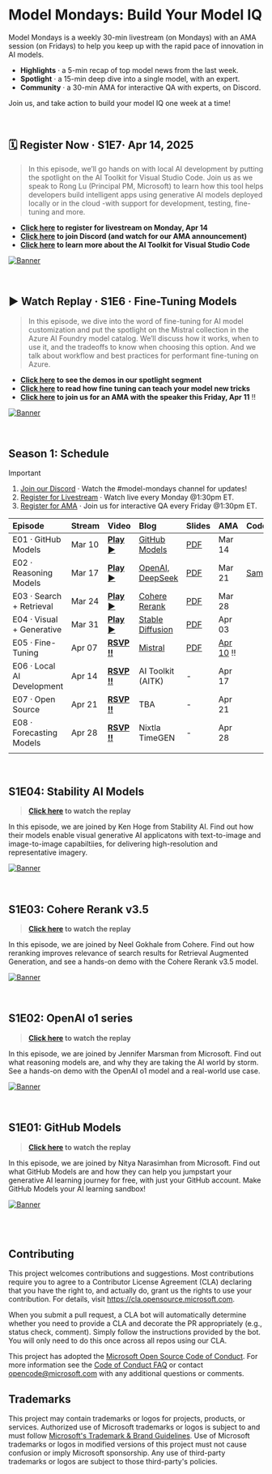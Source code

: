 
# Model Mondays: Build Your Model IQ

Model Mondays is a weekly 30-min livestream (on Mondays) with an AMA session (on Fridays) to help you keep up with the rapid pace of innovation in AI models.

- **Highlights** · a 5-min recap of top model news from the last week.
- **Spotlight** · a 15-min deep dive into a single model, with an expert.
- **Community** · a 30-min AMA for interactive QA with experts, on Discord.

Join us, and take action to build your model IQ one week at a time!

<br/>



## 🗓️ Register Now · S1E7· Apr 14, 2025

> In this episode, we’ll go hands on with local AI development by putting the spotlight on the AI Toolkit for Visual Studio Code. Join us as we speak to Rong Lu (Principal PM, Microsoft) to learn how this tool helps developers build intelligent apps using generative AI models deployed locally or in the cloud -with support for development, testing, fine-tuning and more.


- **[Click here](https://developer.microsoft.com/en-us/reactor/events/25357/) to register for livestream on Monday, Apr 14**
- **[Click here](https://aka.ms/model-mondays/discord) to join Discord (and watch for our AMA announcement)**
- **[Click here](https://code.visualstudio.com/docs/intelligentapps/overview) to learn more about the AI Toolkit for Visual Studio Code**

[![Banner](./docs/season-01/img/S1E6-spotlight.png)](https://aka.ms/model-mondays/playlist)

<br/> 

## ▶️ Watch Replay · S1E6 · Fine-Tuning Models  

> In this episode, we dive into the word of fine-tuning for AI model customization and put the spotlight on the Mistral collection in the Azure AI Foundry model catalog. We’ll discuss how it works, when to use it, and the tradeoffs to know when choosing this option. And we talk about workflow and best practices for performant fine-tuning on Azure.

- **[Click here](https://youtu.be/iCPl693s3dA) to see the demos in our spotlight segment** 
- **[Click here](https://techcommunity.microsoft.com/blog/machinelearningblog/model-mondays-teaching-your-model-new-tricks-with-fine-tuning/4401129) to read how fine tuning can teach your model new tricks** 
- **[Click here](https://aka.ms/model-mondays/chat) to join us for an AMA with the speaker this Friday, Apr 11** ‼️

[![Banner](./docs/season-01/img/S1E5-spotlight.png)](https://youtu.be/Qs4fdy17b40?list=PLmsFUfdnGr3wzz6a4E-Szksg92JPng-AL)



<br/>

## Season 1: Schedule

> [!IMPORTANT]  
> 1. [Join our Discord](https://aka.ms/model-mondays/discord) · Watch the #model-mondays channel for updates!
> 2. [Register for Livestream](https://aka.ms/model-mondays/RSVP) · Watch live every Monday @1:30pm ET.
> 3. [Register for AMA](https://aka.ms/model-mondays/chat) · Join us for interactive QA every Friday @1:30pm ET.


| Episode | Stream | Video | Blog | Slides | AMA | Code |
|:---|:---|:---|:---|:---|:---|:---|
| E01 · GitHub Models | Mar 10 | [**Play ▶️**](https://developer.microsoft.com/reactor/events/25265/)| [GitHub Models](https://techcommunity.microsoft.com/blog/machinelearningblog/introducing-model-mondays-%E2%80%93-your-ai-model-power-up/4390773) | [PDF](https://speakerdeck.com/nitya/model-mondays-s1-e1-mar-10-2025)  | Mar 14  |
| E02 ·  Reasoning Models| Mar 17 | [**Play ▶️**](https://developer.microsoft.com/en-us/reactor/events/25266/) | [OpenAI, DeepSeek](./docs/season-01/ep-02.md)| [PDF](https://speakerdeck.com/nitya/model-mondays-s1-e2-hands-on-with-reasoning-models) | Mar 21 | [Sample](./labs/season-01/reasoning-models/README.md) |
| E03 ·  Search + Retrieval | Mar 24 |  [**Play ▶️**](https://developer.microsoft.com/en-us/reactor/events/25354/) |[Cohere Rerank](https://techcommunity.microsoft.com/blog/machinelearningblog/model-mondays-why-rerank-models-are-the-secret-sauce-of-high-quality-search/4396032) | [PDF](https://speakerdeck.com/nitya/model-mondays-s1-e3-hands-on-with-search-and-retrieval-models)  | Mar 28 |
| E04 ·  Visual + Generative | Mar 31 |[**Play ▶️**](https://developer.microsoft.com/en-us/reactor/events/25355/) |[Stable Diffusion](https://techcommunity.microsoft.com/blog/machinelearningblog/model-mondays-lights-prompts-action/4398576) |  [PDF](https://speakerdeck.com/nitya/model-mondays-s1-e4-hands-on-with-visual-generative-ai) | Apr 03 |
| E05 ·  Fine-Tuning | Apr 07 |[**RSVP ‼️**](https://developer.microsoft.com/en-us/reactor/events/25356/)  |[Mistral](https://techcommunity.microsoft.com/blog/machinelearningblog/model-mondays-teaching-your-model-new-tricks-with-fine-tuning/4401129) | [PDF](https://speakerdeck.com/nitya/model-mondays-s1-e4-hands-on-with-fine-tuning-models) | [Apr 10](https://aka.ms/model-mondays/chat) ‼️| |
| E06 ·  Local AI Development | Apr 14 |[**RSVP ‼️**](https://developer.microsoft.com/en-us/reactor/events/25357/)  | AI Toolkit (AITK) | - |Apr 17 |
| E07 ·  Open Source | Apr 21 |[**RSVP ‼️**](https://developer.microsoft.com/en-us/reactor/events/25358/)  |TBA| - | Apr 21 |
| E08 ·  Forecasting Models | Apr 28 |[**RSVP ‼️**](https://developer.microsoft.com/en-us/reactor/events/25359/)  | Nixtla TimeGEN | - | Apr 28 |
| | |

<br/>

## S1E04: Stability AI Models

> **[Click here](https://www.youtube.com/watch?v=kDR09m_cUKs) to watch the replay**

In this episode, we are joined by Ken Hoge from Stability AI. Find out how their models enable visual generative AI applicatons with text-to-image and image-to-image capabiltiies, for delivering high-resolution and representative imagery.

[![Banner](./docs/season-01/img/S1E4-spotlight.png)](https://developer.microsoft.com/en-us/reactor/events/25355/)

<br/>

## S1E03: Cohere Rerank v3.5

> **[Click here](https://www.youtube.com/watch?v=Qs4fdy17b40L) to watch the replay**

In this episode, we are joined by Neel Gokhale from Cohere. Find out how reranking improves relevance of search results for Retrieval Augmented Generation, and see a hands-on demo with the Cohere Rerank v3.5 model.

[![Banner](./docs/season-01/img/S1E3-spotlight.png)](https://youtu.be/Qs4fdy17b40?list=PLmsFUfdnGr3wzz6a4E-Szksg92JPng-AL)

<br/>

## S1E02: OpenAI o1 series

> **[Click here](https://youtu.be/nTqr4pzxF-k?list=PLmsFUfdnGr3wzz6a4E-Szksg92JPng-AL) to watch the replay**

In this episode, we are joined by Jennifer Marsman from Microsoft. Find out what reasoning models are, and why they are taking the AI world by storm. See a hands-on demo with the OpenAI o1 model and a real-world use case.

[![Banner](./docs/season-01/img/S1E2-spotlight.png)](https://youtu.be/nTqr4pzxF-k?list=PLmsFUfdnGr3wzz6a4E-Szksg92JPng-AL)

<br/>

## S1E01: GitHub Models

> **[Click here](https://www.youtube.com/watch?v=dohvGc7eyqU&list=PLmsFUfdnGr3wzz6a4E-Szksg92JPng-AL&index=3&pp=iAQB) to watch the replay**

In this episode, we are joined by Nitya Narasimhan from Microsoft. Find out what GitHub Models are and how they can help you jumpstart your generative AI learning journey for free, with just your GitHub account. Make GitHub Models your AI learning sandbox!

[![Banner](./docs/season-01/img/S1E1-spotlight.png)](https://www.youtube.com/watch?v=dohvGc7eyqU&list=PLmsFUfdnGr3wzz6a4E-Szksg92JPng-AL&index=3&pp=iAQB)

<br/>

<br/>

## Contributing

This project welcomes contributions and suggestions.  Most contributions require you to agree to a
Contributor License Agreement (CLA) declaring that you have the right to, and actually do, grant us
the rights to use your contribution. For details, visit https://cla.opensource.microsoft.com.

When you submit a pull request, a CLA bot will automatically determine whether you need to provide
a CLA and decorate the PR appropriately (e.g., status check, comment). Simply follow the instructions
provided by the bot. You will only need to do this once across all repos using our CLA.

This project has adopted the [Microsoft Open Source Code of Conduct](https://opensource.microsoft.com/codeofconduct/).
For more information see the [Code of Conduct FAQ](https://opensource.microsoft.com/codeofconduct/faq/) or
contact [opencode@microsoft.com](mailto:opencode@microsoft.com) with any additional questions or comments.

## Trademarks

This project may contain trademarks or logos for projects, products, or services. Authorized use of Microsoft 
trademarks or logos is subject to and must follow 
[Microsoft's Trademark & Brand Guidelines](https://www.microsoft.com/en-us/legal/intellectualproperty/trademarks/usage/general).
Use of Microsoft trademarks or logos in modified versions of this project must not cause confusion or imply Microsoft sponsorship.
Any use of third-party trademarks or logos are subject to those third-party's policies.
